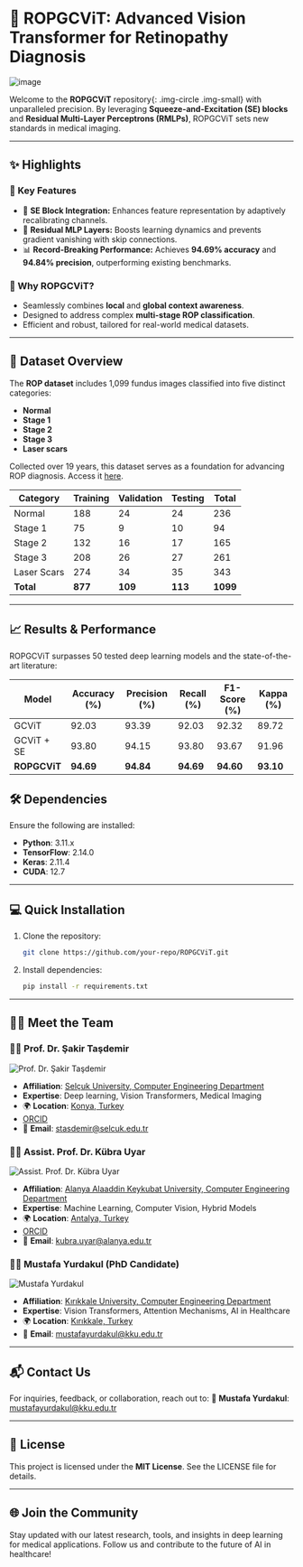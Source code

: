 # 🌟 ROPGCViT: Advanced Vision Transformer for Retinopathy Diagnosis

![image](https://github.com/user-attachments/assets/4cd20610-9535-4856-b774-64c8b7c43211)
 
Welcome to the **ROPGCViT** repository{: .img-circle .img-small} with unparalleled precision. By leveraging **Squeeze-and-Excitation (SE) blocks** and **Residual Multi-Layer Perceptrons (RMLPs)**, ROPGCViT sets new standards in medical imaging.

---

## ✨ Highlights

### 🚀 Key Features

- 🧠 **SE Block Integration:** Enhances feature representation by adaptively recalibrating channels.
- 🔗 **Residual MLP Layers:** Boosts learning dynamics and prevents gradient vanishing with skip connections.
- 📊 **Record-Breaking Performance:** Achieves **94.69% accuracy** and **94.84% precision**, outperforming existing benchmarks.

### 🎯 Why ROPGCViT?

- Seamlessly combines **local** and **global context awareness**.
- Designed to address complex **multi-stage ROP classification**.
- Efficient and robust, tailored for real-world medical datasets.

---

## 📂 Dataset Overview

The **ROP dataset** includes 1,099 fundus images classified into five distinct categories:

- **Normal**
- **Stage 1**
- **Stage 2**
- **Stage 3**
- **Laser scars**

Collected over 19 years, this dataset serves as a foundation for advancing ROP diagnosis. Access it [here](https://figshare.com/articles/figure/_b_A_Fundus_Image_Dataset_for_Intelligent_b_b_Retinopathy_of_Prematurity_b_b_System_b_/25514449).

| **Category** | **Training** | **Validation** | **Testing** | **Total** |
| ------------ | ------------ | -------------- | ----------- | --------- |
| Normal       | 188          | 24             | 24          | 236       |
| Stage 1      | 75           | 9              | 10          | 94        |
| Stage 2      | 132          | 16             | 17          | 165       |
| Stage 3      | 208          | 26             | 27          | 261       |
| Laser Scars  | 274          | 34             | 35          | 343       |
| **Total**    | **877**      | **109**        | **113**     | **1099**  |

---

## 📈 Results & Performance

ROPGCViT surpasses 50 tested deep learning models and the state-of-the-art literature:

| **Model**    | **Accuracy (%)** | **Precision (%)** | **Recall (%)** | **F1-Score (%)** | **Kappa (%)** |
| ------------ | ---------------- | ----------------- | -------------- | ---------------- | ------------- |
| GCViT        | 92.03            | 93.39             | 92.03          | 92.32            | 89.72         |
| GCViT + SE   | 93.80            | 94.15             | 93.80          | 93.67            | 91.96         |
| **ROPGCViT** | **94.69**        | **94.84**         | **94.69**      | **94.60**        | **93.10**     |



## 🛠️ Dependencies

Ensure the following are installed:

- **Python**: 3.11.x
- **TensorFlow**: 2.14.0
- **Keras**: 2.11.4
- **CUDA**: 12.7

---

## 💻 Quick Installation

1. Clone the repository:
   ```bash
   git clone https://github.com/your-repo/ROPGCViT.git
   ```
2. Install dependencies:
   ```bash
   pip install -r requirements.txt
   ```

---

## 👩‍🔬 Meet the Team

### 🧑‍🏫 Prof. Dr. Şakir Taşdemir

![Prof. Dr. Şakir Taşdemir](https://encrypted-tbn0.gstatic.com/images?q=tbn:ANd9GcS-JUlcgfsbon4bkrIKFQYDvRdDEXVbUGyAXQ&s)

- **Affiliation**: [Selçuk University, Computer Engineering Department](https://www.selcuk.edu.tr/)
- **Expertise**: Deep learning, Vision Transformers, Medical Imaging
- 🌍 **Location**: [Konya, Turkey](https://goo.gl/maps/5fUZKKovDfAQzdPXA)
- [ORCID](https://orcid.org/0000-0002-2433-246X)
- 📧 **Email**: [stasdemir@selcuk.edu.tr](mailto:stasdemir@selcuk.edu.tr)

### 👩‍🏫 Assist. Prof. Dr. Kübra Uyar

![Assist. Prof. Dr. Kübra Uyar](https://avebis.alanya.edu.tr/dosya/0954.jpg)

- **Affiliation**: [Alanya Alaaddin Keykubat University, Computer Engineering Department](https://www.alanya.edu.tr/)
- **Expertise**: Machine Learning, Computer Vision, Hybrid Models
- 🌍 **Location**: [Antalya, Turkey](https://goo.gl/maps/KdRG6E8FBCyE6EGT8)
- [ORCID](https://orcid.org/0000-0001-5345-3319)
- 📧 **Email**: [kubra.uyar@alanya.edu.tr](mailto:kubra.uyar@alanya.edu.tr)

### 🧑‍🎓 Mustafa Yurdakul (PhD Candidate)

![Mustafa Yurdakul](https://media.licdn.com/dms/image/v2/D4D03AQEA1djvXyWEfA/profile-displayphoto-shrink_200_200/profile-displayphoto-shrink_200_200/0/1674963604702?e=2147483647&v=beta&t=nYUgdIyCsKBtvhp1y6B_phWAjTaQuaf5brZAcHaYU1M)

- **Affiliation**: [Kırıkkale University, Computer Engineering Department](https://www.kku.edu.tr/)
- **Expertise**: Vision Transformers, Attention Mechanisms, AI in Healthcare
- 🌍 **Location**: [Kırıkkale, Turkey](https://goo.gl/maps/BsMkq2RtFbDyzXyZ7)
- 📧 **Email**: [mustafayurdakul@kku.edu.tr](mailto:mustafayurdakul@kku.edu.tr)

---

## 📬 Contact Us

For inquiries, feedback, or collaboration, reach out to:
📧 **Mustafa Yurdakul**: [mustafayurdakul@kku.edu.tr](mailto\:mustafayurdakul@kku.edu.tr)

---

## 📜 License

This project is licensed under the **MIT License**. See the LICENSE file for details.

---

## 🌐 Join the Community

Stay updated with our latest research, tools, and insights in deep learning for medical applications. Follow us and contribute to the future of AI in healthcare!


